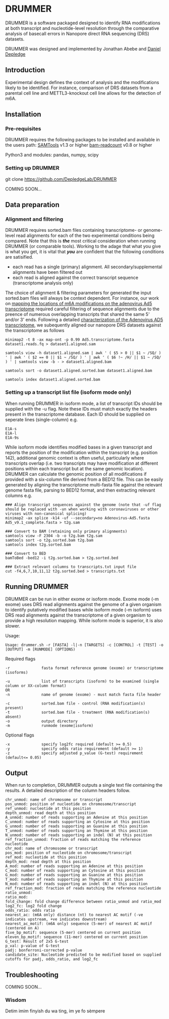 # DRUMMER
DRUMMER is a software packaged designed to identify RNA modifications at both transcript and nucleotide-level resolution through the comparative analysis of basecall errors in Nanopore direct RNA sequencing (DRS) datasets. 

DRUMMER was designed and implemented by Jonathan Abebe and [Daniel Depledge](https://med.nyu.edu/faculty/daniel-p-depledge)


## Introduction
Experimental design defines the context of analysis and the modifications likely to be identified. For instance, comparison of DRS datasets from a parental cell line and METTL3-knockout cell line allows for the detection of m6A.


## Installation 

### Pre-requisites
DRUMMER requires the following packages to be installed and available in the users path: 
[SAMTools](http://www.htslib.org/) v1.3 or higher
[bam-readcount](https://github.com/genome/bam-readcount) v0.8 or higher

Python3 and modules: pandas, numpy, scipy

### Setting up DRUMMER
git clone https://github.com/DepledgeLab/DRUMMER

COMING SOON...

## Data preparation

### Alignment and filtering

DRUMMER requires sorted.bam files containing transcriptome- or genome-level read alignments for each of the two experimental conditions being compared. Note that this is **_the_** most critical consideration when running DRUMMER (or comparable tools). Working to the adage that what you give is what you get, it is vital that **_you_** are confident that the following conditions are satisified.

- each read has a single (primary) alignment. All secondary/supplemental alignments have been filtered out
- each read is aligned against the correct transcript sequence (transcriptome analysis only)

The choice of alignment & filtering parameters for generated the input sorted.bam files will always be context dependent. For instance, our work on [mapping the locations of m6A modifications on the adenovirus Ad5 transcriptome](https://www.biorxiv.org/content/10.1101/865485v1) required careful filtering of sequence alignments due to the preence of numerous overlapping transcripts that shared the same 5' and/or 3' ends. Following a detailed [characterization of the Adenovirus AD5 transcriptome](https://www.biorxiv.org/content/10.1101/2019.12.13.876037v1), we subequently aligned our nanopore DRS datasets against the transcriptome as follows

```
minimap2 -t 8 -ax map-ont -p 0.99 Ad5.transcriptome.fasta dataset1.reads.fq > dataset1.aligned.sam

samtools view -h dataset1.aligned.sam | awk ' ( $5 > 0 || $1 ~ /SQ/ ) ' | awk ' ( $2 == 0 || $1 ~ /SQ/ ) ' | awk ' ( $6 !~ /H/ || $1 ~ /SQ/ ) ' | samtools view -b - > dataset1.aligned.bam

samtools sort -o dataset1.aligned.sorted.bam dataset1.aligned.bam

samtools index dataset1.aligned.sorted.bam

```

### Setting up a transcript list file (isoform mode only)
When running DRUMMER in isoform mode, a list of transcript IDs should be supplied with the -u flag. Note these IDs must match exactly the headers present in the transcriptome database. Each ID should be supplied on seperate lines (single-column) e.g.
```
E1A-s
E1A-l
E1A-9s
```
While isoform mode identifies modified bases in a given transcript and reports the position of the modification within the transcript (e.g. position 142), additional genomic context is often useful, particularly where transcripts overlap (i.e. two transcripts may have modification at different positions within each transcript but at the same genomic location). DRUMMER can calculate the genomic position of all modifications if provided with a six-column file derived from a BED12 file. This can be easily generated by aligning the transcriptome multi-fasta file against the relevant genome fasta file, parsing to BED12 format, and then extracting relevant columns e.g.
```
### Align transcript sequences against the genome (note that -uf flag should be replaced with -un when working with coronaviruses or other viruses with non-canonical splicing)
minimap2 -ax splice -k14 -uf --secondary=no Adenovirus-Ad5.fasta Ad5_v9.1_complete.fasta > t2g.sam

### Convert to BAM (retaining only primary alignments)
samtools view -F 2304 -b -o t2g.bam t2g.sam
samtools sort -o t2g.sorted.bam t2g.bam
samtools index t2g.sorted.bam

### Convert to BED
bamToBed -bed12 -i t2g.sorted.bam > t2g.sorted.bed

### Extract relevant columns to transcripts.txt input file
cut -f4,6,7,10,11,12 t2g.sorted.bed > transcripts.txt

```

## Running DRUMMER
DRUMMER can be run in either exome or isoform mode. Exome mode (-m exome) uses DRS read alignments against the genome of a given organism to identify putatively modified bases while isoform mode (-m isoform) uses DRS read alignments against the transcriptome of a given organism to provide a high resolution mapping. While isoform mode is superior, it is also slower. 

Usage:
```
Usage: drummer.sh -r [FASTA] -l|-n [TARGETS] -c [CONTROL] -t [TEST] -o [OUTPUT] -m [RUNMODE] (OPTIONS)
```
Required flags
```
-r              fasta format reference genome (exome) or transcriptome (isoforms)

-u              list of transcripts (isoform) to be examined (single column or XX-column format)
OR
-n              name of genome (exome) - must match fasta file header

-c              sorted.bam file - control (RNA modification(s) present)
-t              sorted.bam file - treatment (RNA modification(s) absent)
-o              output directory
-m              runmode (exome|isoform)

```
Optional flags
```
-x              specify log2fc required (default >= 0.5)
-y              specify odds ratio requirement (default >= 1)
-z              specify adjusted p_value (G-test) requirement (default<= 0.05)
```






## Output

When run to completion, DRUMMER outputs a single text file containing the results. A detailed description of the column headers follow.
```
chr_unmod: name of chromosome or transcript
pos_unmod: position of nucleotide on chromosome/transcript
ref_unmod: nucleotide at this position
depth_unmod: read depth at this position
A_unmod: number of reads supporting an Adenine at this position
C_unmod: number of reads supporting an Cytosine at this position
G_unmod: number of reads supporting an Guanine at this position
T_unmod: number of reads supporting an Thymine at this position
N_unmod: number of reads supporting an indel (N) at this position
ref_fraction_unmod: fraction of reads matching the reference nucleotide
chr_mod: name of chromosome or transcript
pos_mod: position of nucleotide on chromosome/transcript
ref_mod: nucleotide at this position
depth_mod: read depth at this position
A_mod: number of reads supporting an Adenine at this position
C_mod: number of reads supporting an Cytosine at this position
G_mod: number of reads supporting an Guanine at this position
T_mod: number of reads supporting an Thymine at this position
N_mod: number of reads supporting an indel (N) at this position
ref_fraction_mod: fraction of reads matching the reference nucleotide
ratio_unmod: 
ratio_mod: 
fold_change: fold change difference between ratio_unmod and ratio_mod
log2_fc: log2 fold change
odds_ratio: odds ratio
nearest_ac: (m6A only) distance (nt) to nearest AC motif (-ve indicates upstream, +ve indicates downstream)
nearest_ac_motif: (m6A only) sequence (5-mer) of nearest AC motif (centered on A)
five_bp_motif: sequence (5-mer) centered on current position
eleven_bp_motif: sequence (11-mer) centered on current position
G_test: Result of 2x5 G-test
p_val: p-value of G-test
padj: bonferroni-corrected p-value
candidate_site: Nucleotide predicted to be modified based on supplied cutoffs for padj, odds_ratio, and log2_fc
```

## Troubleshooting

COMING SOON...



### Wisdom
Detim imim finyish du wa ting, im ye fo sèmpere







